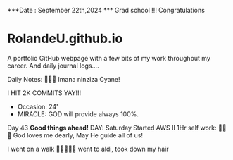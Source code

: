 ***Date : September 22th,2024 *** Grad school !!! Congratulations 
# RolandeU.github.io

A portfolio GitHub webpage with a few bits of my work throughout my career. And daily journal logs....

Daily Notes:
💚🙏🏾 Imana ninziza Cyane! 

I HIT 2K COMMITS YAY!!!

- Occasion: 24'
- MIRACLE: GOD will provide always 100%.

Day 43 **Good things ahead!** 
DAY: Saturday
Started AWS II
1Hr self work: 💚💚💚
God loves me dearly, May He guide all of  us!

I went on a walk 💚💚💚💚💚
  went to aldi, took down my hair
